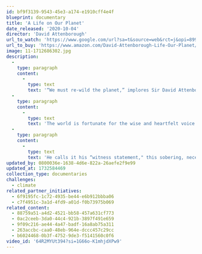 ```yaml
---
id: bf9f3139-9543-45e3-a174-e1910cff4e4f
blueprint: documentary
title: 'A Life on Our Planet'
date_released: '2020-10-04'
director: 'David Attenborough'
url_to_watch: 'https://www.google.com/url?sa=t&source=web&rct=j&opi=89978449&url=https://www.netflix.com/title/80216393&ved=2ahUKEwjZ1sO-27WFAxVErokEHWZuBM4QFnoECEAQAQ&usg=AOvVaw0qcGrGwxHxgVPiqIR6leOB'
url_to_buy: 'https://www.amazon.com/David-Attenborough-Life-Our-Planet/dp/B08XZ3246G/ref=sr_1_3?crid=23NDOSX0ZJLOQ&dib=eyJ2IjoiMSJ9.r2enH6LyZq7BmSOm-pd-k8Jh5NXr3AYE02JNVz3bmse6pO0iyVIOk_RJWGcyamwX3W65qqDu50nFon5tVS-2qRAy-5sRU0_LmMLPrtI4JJbZAWV_0woWQhIEZ4rwiLgUwRG6aY3d7hdJoPLybk2Y2Al58UIB15A8qDE1iWdff2mpkui14Qg1aw-ngJn4pFPB0NSrPWkuzdlKd17HsUXuoTAvAX7bRHykKzyuF0GfVBo.uHV8miONzmNAm0hm3VhmNMQbgmciti4Mimzr9uSZn_o&dib_tag=se&keywords=a+life+on+our+planet+david+attenborough&qid=1732584090&sprefix=a+life+on+our+%2Caps%2C103&sr=8-3'
image: 11-1712686302.jpg
description:
  -
    type: paragraph
    content:
      -
        type: text
        text: '“We must re-wild the planet,” implores Sir David Attenborough.'
  -
    type: paragraph
    content:
      -
        type: text
        text: 'The world is fortunate for the wise and heartfelt voice of this now 98-year-old naturalist, broadcaster and humanist. He not only clarifies Earth’s climate crisis; he also delineates clear solutions, as in his must-see film, A Life on the Planet.'
  -
    type: paragraph
    content:
      -
        type: text
        text: 'He calls it his “witness statement," this sobering, necessary, yet hopeful investigation of the actions to which all of us now must commit minds and hearts in full measure.'
updated_by: 0800036e-1638-4d6e-822a-26aefe2f9e99
updated_at: 1732584469
collection_type: documentaries
challenges:
  - climate
related_partner_initiatives:
  - 6f9195fc-1c72-4935-be44-e6b912bbba06
  - c7f4951c-3a1d-4fd9-a01d-f0b73975b069
related_content:
  - 88759a51-a4d2-4521-bb58-457a631cf773
  - 0ac2ceeb-3da0-44c4-921b-3897f491e659
  - 9f09c216-ae44-4a47-badf-16a8ab75a311
  - 263accbc-caa0-48eb-964e-dccc457c29cc
  - b6024468-0b3f-4752-9de3-f5141560c0f6
video_id: '64R2MYUt394?si=1G66o-K1mhjdXPw9'
---
```

